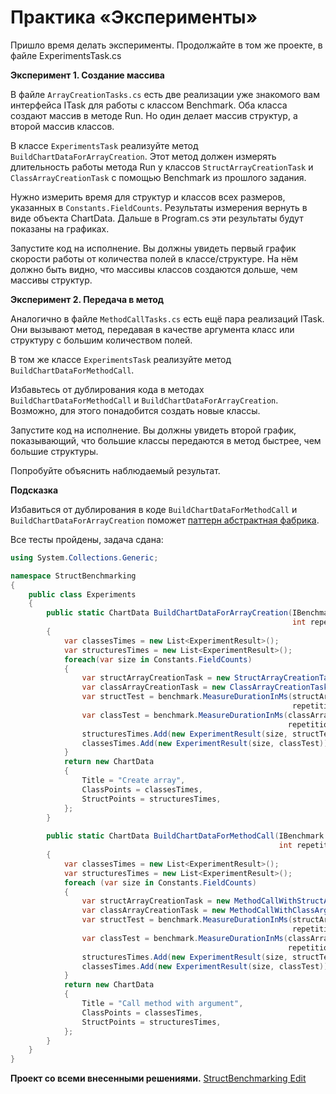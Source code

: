 # Практика «Эксперименты»

Пришло время делать эксперименты. Продолжайте в том же проекте, в файле ExperimentsTask.cs

**Эксперимент 1. Создание массива**

В файле `ArrayCreationTasks.cs` есть две реализации уже знакомого вам интерфейса ITask для работы с классом Benchmark. Оба класса создают массив в методе Run. Но один делает массив структур, а второй массив классов.

В классе `ExperimentsTask` реализуйте метод `BuildChartDataForArrayCreation`. Этот метод должен измерять длительность работы метода Run у классов `StructArrayCreationTask` и `ClassArrayCreationTask` с помощью Benchmark из прошлого задания.

Нужно измерить время для структур и классов всех размеров, указанных в `Constants.FieldCounts`. Результаты измерения вернуть в виде объекта ChartData. Дальше в Program.cs эти результаты будут показаны на графиках.

Запустите код на исполнение. Вы должны увидеть первый график скорости работы от количества полей в классе/структуре. На нём должно быть видно, что массивы классов создаются дольше, чем массивы структур.

**Эксперимент 2. Передача в метод**

Аналогично в файле `MethodCallTasks.cs` есть ещё пара реализаций ITask. Они вызывают метод, передавая в качестве аргумента класс или структуру с большим количеством полей.

В том же классе `ExperimentsTask` реализуйте метод `BuildChartDataForMethodCall`.

Избавьтесь от дублирования кода в методах `BuildChartDataForMethodCall` и `BuildChartDataForArrayCreation`. Возможно, для этого понадобится создать новые классы.

Запустите код на исполнение. Вы должны увидеть второй график, показывающий, что большие классы передаются в метод быстрее, чем большие структуры.

Попробуйте объяснить наблюдаемый результат.

**Подсказка**

Избавиться от дублирования в коде `BuildChartDataForMethodCall` и `BuildChartDataForArrayCreation` поможет [паттерн абстрактная фабрика](https://habr.com/ru/articles/465835/).


Все тесты пройдены, задача сдана:
```cs
using System.Collections.Generic;

namespace StructBenchmarking
{
    public class Experiments
    {
        public static ChartData BuildChartDataForArrayCreation(IBenchmark benchmark,
                                                               int repetitionsCount)
        {
            var classesTimes = new List<ExperimentResult>();
            var structuresTimes = new List<ExperimentResult>();
            foreach(var size in Constants.FieldCounts)
            {
                var structArrayCreationTask = new StructArrayCreationTask(size);
                var classArrayCreationTask = new ClassArrayCreationTask(size);
                var structTest = benchmark.MeasureDurationInMs(structArrayCreationTask,
                                                               repetitionsCount);
                var classTest = benchmark.MeasureDurationInMs(classArrayCreationTask,
                                                              repetitionsCount);
                structuresTimes.Add(new ExperimentResult(size, structTest));
                classesTimes.Add(new ExperimentResult(size, classTest));
            }
            return new ChartData
            {
                Title = "Create array",
                ClassPoints = classesTimes,
                StructPoints = structuresTimes,
            };
        }
    
        public static ChartData BuildChartDataForMethodCall(IBenchmark benchmark,
                                                            int repetitionsCount)
        {
            var classesTimes = new List<ExperimentResult>();
            var structuresTimes = new List<ExperimentResult>();
            foreach (var size in Constants.FieldCounts)
            {
                var structArrayCreationTask = new MethodCallWithStructArgumentTask(size);
                var classArrayCreationTask = new MethodCallWithClassArgumentTask(size);
                var structTest = benchmark.MeasureDurationInMs(structArrayCreationTask,
                                                               repetitionsCount);
                var classTest = benchmark.MeasureDurationInMs(classArrayCreationTask,
                                                              repetitionsCount);
                structuresTimes.Add(new ExperimentResult(size, structTest));
                classesTimes.Add(new ExperimentResult(size, classTest));
            }
            return new ChartData
            {
                Title = "Call method with argument",
                ClassPoints = classesTimes,
                StructPoints = structuresTimes,
            };
        }
    }
}
```

**Проект со всеми внесенными решениями.**
[StructBenchmarking Edit](StructBenchmarking_Edit.zip)
